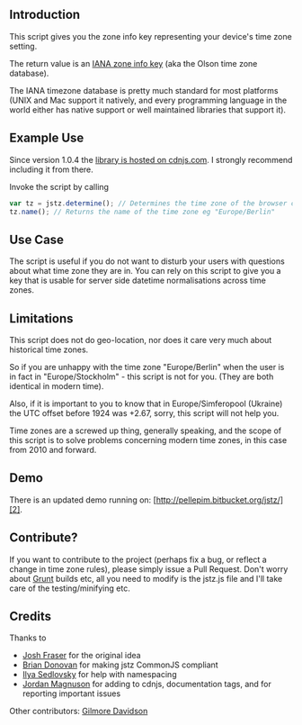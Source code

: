 ## Introduction

This script gives you the zone info key representing your device's time zone setting. 

The return value is an [IANA zone info key][1] (aka the Olson time zone database).

The IANA timezone database is pretty much standard for most platforms (UNIX and Mac support it natively, and every programming language in the world either has native support or well maintained libraries that support it).

## Example Use

Since version 1.0.4 the [library is hosted on cdnjs.com][10]. I strongly recommend including it from there.

Invoke the script by calling

```javascript
var tz = jstz.determine(); // Determines the time zone of the browser client
tz.name(); // Returns the name of the time zone eg "Europe/Berlin"
```

## Use Case

The script is useful if you do not want to disturb your users with questions about what time zone they are in. You can rely on this script to give you a key that is usable for server side datetime normalisations across time zones. 

## Limitations

This script does not do geo-location, nor does it care very much about historical time zones. 

So if you are unhappy with the time zone "Europe/Berlin" when the user is in fact in "Europe/Stockholm" - this script is not for you. (They are both identical in modern time).

Also, if it is important to you to know that in Europe/Simferopool (Ukraine) the UTC offset before 1924 was +2.67, sorry, this script will not help you.

Time zones are a screwed up thing, generally speaking, and the scope of this script is to solve problems concerning modern time zones, in this case from 2010 and forward.

## Demo

There is an updated demo running on: [http://pellepim.bitbucket.org/jstz/][2].

## Contribute?

If you want to contribute to the project (perhaps fix a bug, or reflect a change in time zone rules), please simply issue a Pull Request. Don't worry about [Grunt][4] builds etc, all you need to modify is the jstz.js file and I'll take care of the testing/minifying etc.

## Credits

Thanks to
  
  - [Josh Fraser][5] for the original idea
  - [Brian Donovan][6] for making jstz CommonJS compliant
  - [Ilya Sedlovsky][7] for help with namespacing
  - [Jordan Magnuson][9] for adding to cdnjs, documentation tags, and for reporting important issues

Other contributors:
[Gilmore Davidson][8]

[1]: http://www.iana.org/time-zones
[2]: http://pellepim.bitbucket.org/jstz/
[3]: https://bitbucket.org/pellepim/jstimezonedetect/src
[4]: http://gruntjs.com/
[5]: http://www.onlineaspect.com/about/
[6]: https://bitbucket.org/eventualbuddha
[7]: https://bitbucket.org/purebill
[8]: https://bitbucket.org/gdavidson
[9]: https://github.com/JordanMagnuson
[10]: http://cdnjs.com/libraries/jstimezonedetect/
